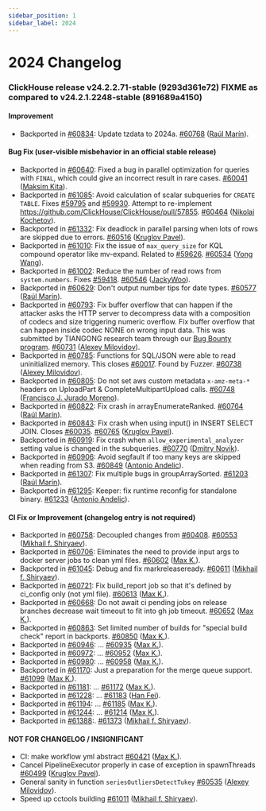 ```yaml
---
sidebar_position: 1
sidebar_label: 2024
---
```


# 2024 Changelog

### ClickHouse release v24.2.2.71-stable (9293d361e72) FIXME as compared to v24.2.1.2248-stable (891689a4150)

#### Improvement
* Backported in [#60834](https://github.com/ClickHouse/ClickHouse/issues/60834): Update tzdata to 2024a. [#60768](https://github.com/ClickHouse/ClickHouse/pull/60768) ([Raúl Marín](https://github.com/Algunenano)).

#### Bug Fix (user-visible misbehavior in an official stable release)

* Backported in [#60640](https://github.com/ClickHouse/ClickHouse/issues/60640): Fixed a bug in parallel optimization for queries with `FINAL`, which could give an incorrect result in rare cases. [#60041](https://github.com/ClickHouse/ClickHouse/pull/60041) ([Maksim Kita](https://github.com/kitaisreal)).
* Backported in [#61085](https://github.com/ClickHouse/ClickHouse/issues/61085): Avoid calculation of scalar subqueries for `CREATE TABLE`. Fixes [#59795](https://github.com/ClickHouse/ClickHouse/issues/59795) and [#59930](https://github.com/ClickHouse/ClickHouse/issues/59930). Attempt to re-implement https://github.com/ClickHouse/ClickHouse/pull/57855. [#60464](https://github.com/ClickHouse/ClickHouse/pull/60464) ([Nikolai Kochetov](https://github.com/KochetovNicolai)).
* Backported in [#61332](https://github.com/ClickHouse/ClickHouse/issues/61332): Fix deadlock in parallel parsing when lots of rows are skipped due to errors. [#60516](https://github.com/ClickHouse/ClickHouse/pull/60516) ([Kruglov Pavel](https://github.com/Avogar)).
* Backported in [#61010](https://github.com/ClickHouse/ClickHouse/issues/61010): Fix the issue of `max_query_size` for KQL compound operator like mv-expand. Related to [#59626](https://github.com/ClickHouse/ClickHouse/issues/59626). [#60534](https://github.com/ClickHouse/ClickHouse/pull/60534) ([Yong Wang](https://github.com/kashwy)).
* Backported in [#61002](https://github.com/ClickHouse/ClickHouse/issues/61002): Reduce the number of read rows from `system.numbers`. Fixes [#59418](https://github.com/ClickHouse/ClickHouse/issues/59418). [#60546](https://github.com/ClickHouse/ClickHouse/pull/60546) ([JackyWoo](https://github.com/JackyWoo)).
* Backported in [#60629](https://github.com/ClickHouse/ClickHouse/issues/60629): Don't output number tips for date types. [#60577](https://github.com/ClickHouse/ClickHouse/pull/60577) ([Raúl Marín](https://github.com/Algunenano)).
* Backported in [#60793](https://github.com/ClickHouse/ClickHouse/issues/60793): Fix buffer overflow that can happen if the attacker asks the HTTP server to decompress data with a composition of codecs and size triggering numeric overflow. Fix buffer overflow that can happen inside codec NONE on wrong input data. This was submitted by TIANGONG research team through our [Bug Bounty program](https://github.com/ClickHouse/ClickHouse/issues/38986). [#60731](https://github.com/ClickHouse/ClickHouse/pull/60731) ([Alexey Milovidov](https://github.com/alexey-milovidov)).
* Backported in [#60785](https://github.com/ClickHouse/ClickHouse/issues/60785): Functions for SQL/JSON were able to read uninitialized memory. This closes [#60017](https://github.com/ClickHouse/ClickHouse/issues/60017). Found by Fuzzer. [#60738](https://github.com/ClickHouse/ClickHouse/pull/60738) ([Alexey Milovidov](https://github.com/alexey-milovidov)).
* Backported in [#60805](https://github.com/ClickHouse/ClickHouse/issues/60805): Do not set aws custom metadata `x-amz-meta-*` headers on UploadPart & CompleteMultipartUpload calls. [#60748](https://github.com/ClickHouse/ClickHouse/pull/60748) ([Francisco J. Jurado Moreno](https://github.com/Beetelbrox)).
* Backported in [#60822](https://github.com/ClickHouse/ClickHouse/issues/60822): Fix crash in arrayEnumerateRanked. [#60764](https://github.com/ClickHouse/ClickHouse/pull/60764) ([Raúl Marín](https://github.com/Algunenano)).
* Backported in [#60843](https://github.com/ClickHouse/ClickHouse/issues/60843): Fix crash when using input() in INSERT SELECT JOIN. Closes [#60035](https://github.com/ClickHouse/ClickHouse/issues/60035). [#60765](https://github.com/ClickHouse/ClickHouse/pull/60765) ([Kruglov Pavel](https://github.com/Avogar)).
* Backported in [#60919](https://github.com/ClickHouse/ClickHouse/issues/60919): Fix crash when `allow_experimental_analyzer` setting value is changed in the subqueries. [#60770](https://github.com/ClickHouse/ClickHouse/pull/60770) ([Dmitry Novik](https://github.com/novikd)).
* Backported in [#60906](https://github.com/ClickHouse/ClickHouse/issues/60906): Avoid segfault if too many keys are skipped when reading from S3. [#60849](https://github.com/ClickHouse/ClickHouse/pull/60849) ([Antonio Andelic](https://github.com/antonio2368)).
* Backported in [#61307](https://github.com/ClickHouse/ClickHouse/issues/61307): Fix multiple bugs in groupArraySorted. [#61203](https://github.com/ClickHouse/ClickHouse/pull/61203) ([Raúl Marín](https://github.com/Algunenano)).
* Backported in [#61295](https://github.com/ClickHouse/ClickHouse/issues/61295): Keeper: fix runtime reconfig for standalone binary. [#61233](https://github.com/ClickHouse/ClickHouse/pull/61233) ([Antonio Andelic](https://github.com/antonio2368)).

#### CI Fix or Improvement (changelog entry is not required)

* Backported in [#60758](https://github.com/ClickHouse/ClickHouse/issues/60758): Decoupled changes from [#60408](https://github.com/ClickHouse/ClickHouse/issues/60408). [#60553](https://github.com/ClickHouse/ClickHouse/pull/60553) ([Mikhail f. Shiryaev](https://github.com/Felixoid)).
* Backported in [#60706](https://github.com/ClickHouse/ClickHouse/issues/60706): Eliminates the need to provide input args to docker server jobs to clean yml files. [#60602](https://github.com/ClickHouse/ClickHouse/pull/60602) ([Max K.](https://github.com/maxknv)).
* Backported in [#61045](https://github.com/ClickHouse/ClickHouse/issues/61045): Debug and fix markreleaseready. [#60611](https://github.com/ClickHouse/ClickHouse/pull/60611) ([Mikhail f. Shiryaev](https://github.com/Felixoid)).
* Backported in [#60721](https://github.com/ClickHouse/ClickHouse/issues/60721): Fix build_report job so that it's defined by ci_config only (not yml file). [#60613](https://github.com/ClickHouse/ClickHouse/pull/60613) ([Max K.](https://github.com/maxknv)).
* Backported in [#60668](https://github.com/ClickHouse/ClickHouse/issues/60668): Do not await ci pending jobs on release branches decrease wait timeout to fit into gh job timeout. [#60652](https://github.com/ClickHouse/ClickHouse/pull/60652) ([Max K.](https://github.com/maxknv)).
* Backported in [#60863](https://github.com/ClickHouse/ClickHouse/issues/60863): Set limited number of builds for "special build check" report in backports. [#60850](https://github.com/ClickHouse/ClickHouse/pull/60850) ([Max K.](https://github.com/maxknv)).
* Backported in [#60946](https://github.com/ClickHouse/ClickHouse/issues/60946): ... [#60935](https://github.com/ClickHouse/ClickHouse/pull/60935) ([Max K.](https://github.com/maxknv)).
* Backported in [#60972](https://github.com/ClickHouse/ClickHouse/issues/60972): ... [#60952](https://github.com/ClickHouse/ClickHouse/pull/60952) ([Max K.](https://github.com/maxknv)).
* Backported in [#60980](https://github.com/ClickHouse/ClickHouse/issues/60980): ... [#60958](https://github.com/ClickHouse/ClickHouse/pull/60958) ([Max K.](https://github.com/maxknv)).
* Backported in [#61170](https://github.com/ClickHouse/ClickHouse/issues/61170): Just a preparation for the merge queue support. [#61099](https://github.com/ClickHouse/ClickHouse/pull/61099) ([Max K.](https://github.com/maxknv)).
* Backported in [#61181](https://github.com/ClickHouse/ClickHouse/issues/61181): ... [#61172](https://github.com/ClickHouse/ClickHouse/pull/61172) ([Max K.](https://github.com/maxknv)).
* Backported in [#61228](https://github.com/ClickHouse/ClickHouse/issues/61228): ... [#61183](https://github.com/ClickHouse/ClickHouse/pull/61183) ([Han Fei](https://github.com/hanfei1991)).
* Backported in [#61194](https://github.com/ClickHouse/ClickHouse/issues/61194): ... [#61185](https://github.com/ClickHouse/ClickHouse/pull/61185) ([Max K.](https://github.com/maxknv)).
* Backported in [#61244](https://github.com/ClickHouse/ClickHouse/issues/61244): ... [#61214](https://github.com/ClickHouse/ClickHouse/pull/61214) ([Max K.](https://github.com/maxknv)).
* Backported in [#61388](https://github.com/ClickHouse/ClickHouse/issues/61388):. [#61373](https://github.com/ClickHouse/ClickHouse/pull/61373) ([Mikhail f. Shiryaev](https://github.com/Felixoid)).

#### NOT FOR CHANGELOG / INSIGNIFICANT

* CI: make workflow yml abstract [#60421](https://github.com/ClickHouse/ClickHouse/pull/60421) ([Max K.](https://github.com/maxknv)).
* Cancel PipelineExecutor properly in case of exception in spawnThreads [#60499](https://github.com/ClickHouse/ClickHouse/pull/60499) ([Kruglov Pavel](https://github.com/Avogar)).
* General sanity in function `seriesOutliersDetectTukey` [#60535](https://github.com/ClickHouse/ClickHouse/pull/60535) ([Alexey Milovidov](https://github.com/alexey-milovidov)).
* Speed up cctools building [#61011](https://github.com/ClickHouse/ClickHouse/pull/61011) ([Mikhail f. Shiryaev](https://github.com/Felixoid)).

